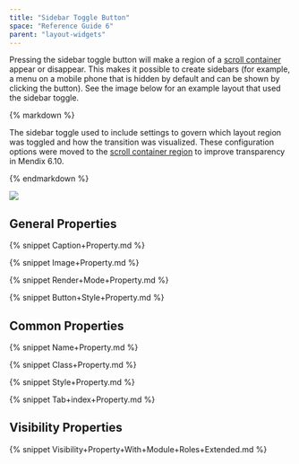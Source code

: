 ```yaml
---
title: "Sidebar Toggle Button"
space: "Reference Guide 6"
parent: "layout-widgets"
---
```


Pressing the sidebar toggle button will make a region of a [scroll container](scroll-container) appear or disappear. This makes it possible to create sidebars (for example, a menu on a mobile phone that is hidden by default and can be shown by clicking the button). See the image below for an example layout that used the sidebar toggle.

<div class="alert alert-info">{% markdown %}

The sidebar toggle used to include settings to govern which layout region was toggled and how the transition was visualized. These configuration options were moved to the [scroll container region](scroll-container-region) to improve transparency in Mendix 6.10.

{% endmarkdown %}</div>

![](attachments/16713866/16843980.png)

## General Properties

{% snippet Caption+Property.md %}

{% snippet Image+Property.md %}

{% snippet Render+Mode+Property.md %}

{% snippet Button+Style+Property.md %}

## Common Properties

{% snippet Name+Property.md %}

{% snippet Class+Property.md %}

{% snippet Style+Property.md %}

{% snippet Tab+index+Property.md %}

## Visibility Properties

{% snippet Visibility+Property+With+Module+Roles+Extended.md %}